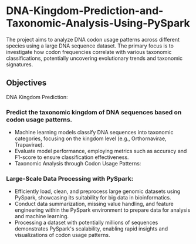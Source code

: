 # DNA-Kingdom-Prediction-and-Taxonomic-Analysis-Using-PySpark
The project aims to analyze DNA codon usage patterns across different species using a large DNA sequence dataset. The primary focus is to investigate how codon frequencies correlate with various taxonomic classifications, potentially uncovering evolutionary trends and taxonomic signatures.

## Objectives

DNA Kingdom Prediction:

### Predict the taxonomic kingdom of DNA sequences based on codon usage patterns.
- Machine learning models classify DNA sequences into taxonomic categories, focusing on the kingdom level (e.g., Orthornavirae, Trapavirae).
- Evaluate model performance, employing metrics such as accuracy and F1-score to ensure classification effectiveness.
- Taxonomic Analysis through Codon Usage Patterns:

### Large-Scale Data Processing with PySpark:
- Efficiently load, clean, and preprocess large genomic datasets using PySpark, showcasing its suitability for big data in bioinformatics.
- Conduct data summarization, missing value handling, and feature engineering within the PySpark environment to prepare data for analysis and machine learning.
- Processing a dataset with potentially millions of sequences demonstrates PySpark's scalability, enabling rapid insights and visualizations of codon usage patterns.
